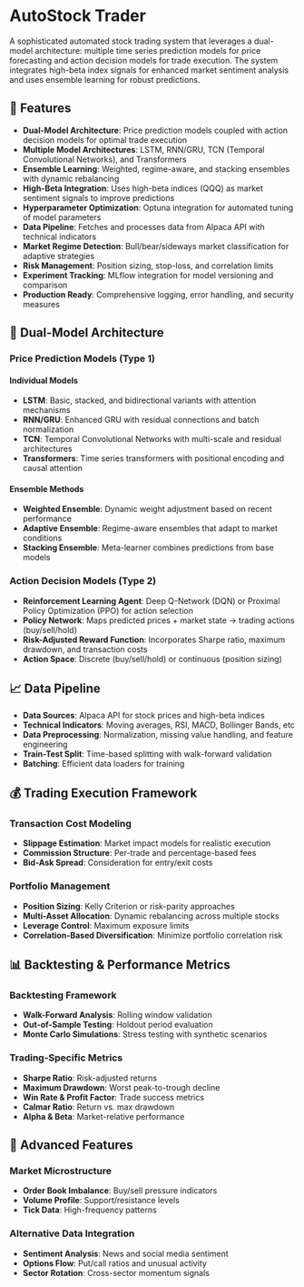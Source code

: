 # AutoStock Trader

A sophisticated automated stock trading system that leverages a dual-model architecture: multiple time series prediction models for price forecasting and action decision models for trade execution. The system integrates high-beta index signals for enhanced market sentiment analysis and uses ensemble learning for robust predictions.

## 🚀 Features

- **Dual-Model Architecture**: Price prediction models coupled with action decision models for optimal trade execution
- **Multiple Model Architectures**: LSTM, RNN/GRU, TCN (Temporal Convolutional Networks), and Transformers
- **Ensemble Learning**: Weighted, regime-aware, and stacking ensembles with dynamic rebalancing
- **High-Beta Integration**: Uses high-beta indices (QQQ) as market sentiment signals to improve predictions
- **Hyperparameter Optimization**: Optuna integration for automated tuning of model parameters
- **Data Pipeline**: Fetches and processes data from Alpaca API with technical indicators
- **Market Regime Detection**: Bull/bear/sideways market classification for adaptive strategies
- **Risk Management**: Position sizing, stop-loss, and correlation limits
- **Experiment Tracking**: MLflow integration for model versioning and comparison
- **Production Ready**: Comprehensive logging, error handling, and security measures

## 🎯 Dual-Model Architecture

### Price Prediction Models (Type 1)

#### Individual Models

- **LSTM**: Basic, stacked, and bidirectional variants with attention mechanisms
- **RNN/GRU**: Enhanced GRU with residual connections and batch normalization
- **TCN**: Temporal Convolutional Networks with multi-scale and residual architectures
- **Transformers**: Time series transformers with positional encoding and causal attention

#### Ensemble Methods

- **Weighted Ensemble**: Dynamic weight adjustment based on recent performance
- **Adaptive Ensemble**: Regime-aware ensembles that adapt to market conditions
- **Stacking Ensemble**: Meta-learner combines predictions from base models

### Action Decision Models (Type 2)

- **Reinforcement Learning Agent**: Deep Q-Network (DQN) or Proximal Policy Optimization (PPO) for action selection
- **Policy Network**: Maps predicted prices + market state → trading actions (buy/sell/hold)
- **Risk-Adjusted Reward Function**: Incorporates Sharpe ratio, maximum drawdown, and transaction costs
- **Action Space**: Discrete (buy/sell/hold) or continuous (position sizing)

## 📈 Data Pipeline

- **Data Sources**: Alpaca API for stock prices and high-beta indices
- **Technical Indicators**: Moving averages, RSI, MACD, Bollinger Bands, etc
- **Data Preprocessing**: Normalization, missing value handling, and feature engineering
- **Train-Test Split**: Time-based splitting with walk-forward validation
- **Batching**: Efficient data loaders for training

## 💰 Trading Execution Framework

### Transaction Cost Modeling

- **Slippage Estimation**: Market impact models for realistic execution
- **Commission Structure**: Per-trade and percentage-based fees
- **Bid-Ask Spread**: Consideration for entry/exit costs

### Portfolio Management

- **Position Sizing**: Kelly Criterion or risk-parity approaches
- **Multi-Asset Allocation**: Dynamic rebalancing across multiple stocks
- **Leverage Control**: Maximum exposure limits
- **Correlation-Based Diversification**: Minimize portfolio correlation risk

## 📊 Backtesting & Performance Metrics

### Backtesting Framework

- **Walk-Forward Analysis**: Rolling window validation
- **Out-of-Sample Testing**: Holdout period evaluation
- **Monte Carlo Simulations**: Stress testing with synthetic scenarios

### Trading-Specific Metrics

- **Sharpe Ratio**: Risk-adjusted returns
- **Maximum Drawdown**: Worst peak-to-trough decline
- **Win Rate & Profit Factor**: Trade success metrics
- **Calmar Ratio**: Return vs. max drawdown
- **Alpha & Beta**: Market-relative performance

## 🔧 Advanced Features

### Market Microstructure

- **Order Book Imbalance**: Buy/sell pressure indicators
- **Volume Profile**: Support/resistance levels
- **Tick Data**: High-frequency patterns

### Alternative Data Integration

- **Sentiment Analysis**: News and social media sentiment
- **Options Flow**: Put/call ratios and unusual activity
- **Sector Rotation**: Cross-sector momentum signals

